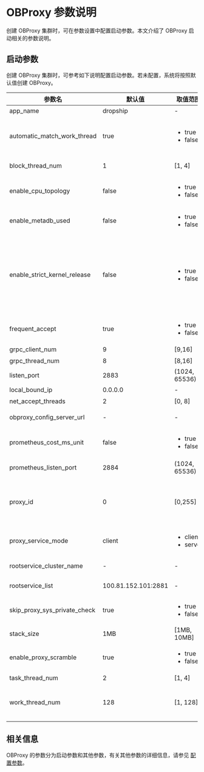 # OBProxy 参数说明

创建 OBProxy 集群时，可在参数设置中配置启动参数。本文介绍了 OBProxy 启动相关的参数说明。

## 启动参数

创建 OBProxy 集群时，可参考如下说明配置启动参数。若未配置，系统将按照默认值创建 OBProxy。

|             参数名              |         默认值         |            取值范围             |     说明      |
|------------------------------|---------------------|-----------------------------------------------------------------------------------------------------------|-----------------------------------------------------------------------------------------------------------------------------------------------------------------------------------------------------------------------------|
| app_name        | dropship            | -              | OBProxy 服务的的应用名。            |
| automatic_match_work_thread  | true                | <ul><li>true</li> <li>false</li></ul>       | 判断是否根据 CPU 核数自动创建工作线程。如果该选项为 true，上限为 work_thread_num。            |
| block_thread_num             | 1      | \[1, 4\]       | OBProxy 阻塞型任务线程数，用于线程初始化。             |
| enable_cpu_topology          | false               | <ul><li>true</li> <li>false</li></ul>       | 是否开启 CPU 亲和，即是否把每个 worker 线程绑定到不同的 CPU 上。          |
| enable_metadb_used           | false               | <ul><li>true</li> <li>false</li></ul>       | OBProxy 运行时是否可访问 OCP 的 MetaDB。        |
| enable_strict_kernel_release | false               | <ul><li>true</li> <li>false</li></ul>       | 是否需要校验 OS kernel。 </br>取值范围： <ul><li>true：仅 5u/6u/7u 规格的 RedHat 操作系统支持校验。</li> <li>false：不校验 OS kernel，但 Proxy 可能不稳定。</li></ul>    |
| frequent_accept              | true                | <ul><li>true</li> <li>false</li></ul>       | 是否初始化 net accept 参数。     |
| grpc_client_num              | 9      | \[9,16\]       | grpc 客户端数。               |
| grpc_thread_num              | 8      | \[8,16\]       | grpc 线程数。                |
| listen_port     | 2883                | (1024, 65536)               | OBProxy 的监听端口。           |
| local_bound_ip               | 0.0.0.0             | -              | OBProxy 的本地 IP。          |
| net_accept_threads           | 2      | \[0, 8\]       | 执行 accept 的线程数。          |
| obproxy_config_server_url    | -      | -              | OCP 对外的 configurl 服务地址。               |
| prometheus_cost_ms_unit      | false               | <ul><li>true</li> <li>false</li></ul>       | 是否允许 prometheus 的成本单位为毫秒，默认为微秒。       |
| prometheus_listen_port       | 2884                | (1024, 65536)               | OBProxy prometheus 监听端口。              |
| proxy_id        | 0      | \[0,255\]      | OBProxy 的 ID，用于标识每个 OBProxy。当 proxy_service_mode  配置为 server 时，proxy_id 不可配置为 0。          |
| proxy_service_mode           | client              | <ul><li>client</li> <li>server</li></ul>    | OBProxy 的部署和服务模式。        |
| rootservice_cluster_name     | -      | -              | RootService 列表的默认集群名。                 |
| rootservice_list             | 100.81.152.101:2881 | -              | RootService 列表。 格式为 ip1:sql_port1;ip2:sql_port2              |
| skip_proxy_sys_private_check | true                | <ul><li>true</li> <li>false</li></ul>       | 是否跳过 OBProxy 在私有网段的检查。                |
| stack_size      | 1MB                 | \[1MB, 10MB\]               | 线程栈大小，用于创建线程。            |
| enable_proxy_scramble        | true                | <ul><li>true</li> <li>false</li></ul>      | 是否启用 OBProxy 的挑战随机数。     |
| task_thread_num              | 2      | \[1, 4\]       | OBProxy 任务线程数。           |
| work_thread_num              | 128                 | \[1, 128\]     | OBProxy 工作线程数。 当 automatic_match_work_thread 为true 时，表示最大工作线程数。           |

## 相关信息

OBProxy 的参数分为启动参数和其他参数，有关其他参数的详细信息，请参见 [配置参数](https://www.oceanbase.com/docs/enterprise-odp-enterprise-cn-10000000000982784)。
